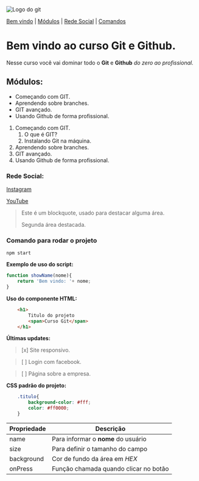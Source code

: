 ![Logo do git](https://sujeitoprogramador.com/wp-content/uploads/2021/04/gitimage.png)

[Bem vindo](#bem-vindo-ao-curso-git-e-github) |
[Módulos](#módulos) |
[Rede Social](#rede-social) |
[Comandos](#comando-para-rodar-o-projeto)

# Bem vindo ao curso Git e Github.
Nesse curso você vai dominar todo o **Git** e **Github** _do zero ao profissional._

## Módulos:
* Começando com GIT.
* Aprendendo sobre branches.
* GIT avançado.
* Usando Github de forma profissional.

1. Começando com GIT.
    1. O que é GIT?
    2. Instalando Git na máquina.
2. Aprendendo sobre branches.
3. GIT avançado.
4. Usando Github de forma profissional.

### Rede Social:
[Instagram](https://instagram.com/sujeitoprogramador)

[YouTube](https://youtube.com/c/sujeitoprogramador)

>Este é um blockquote, usado para destacar alguma área.
>
>Segunda área destacada.

### Comando para rodar o projeto

```
npm start
```

**Exemplo de uso do script:**

```js
function showName(nome){
    return 'Bem vindo: '+ nome;
}
```

**Uso do componente HTML:**

```html
    <h1>
        Titulo do projeto
        <span>Curso Git</span>
    </h1>
```
**Últimas updates:**
>[x] Site responsivo. 

>[ ] Login com facebook.

>[ ] Página sobre a empresa.

**CSS padrão do projeto:**

```css
    .titulo{
        background-color: #fff;
        color: #ff0000;
    }
```

Propriedade | Descrição
------------|----------
name | Para informar o **nome** do usuário
size | Para definir o tamanho do campo
background | Cor de fundo da área em _HEX_
onPress | Função chamada quando clicar no botão
